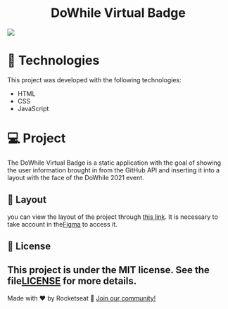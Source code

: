 <h1 align="center">
 DoWhile Virtual Badge 
</h1>                                     



[![](https://raw.githubusercontent.com/rocketseat-education/nlw-06-discover/main/.github/Rocket_Q.png)](https://raw.githubusercontent.com/rocketseat-education/nlw-06-discover/main/.github/Rocket_Q.png)


#   :rocket: Technologies

This project was developed with the following technologies:

- HTML
- CSS
- JavaScript

#  :computer: Project


The DoWhile Virtual Badge is a static application with the goal of showing the user information brought in from the GitHub API and inserting it into a layout with the face of the DoWhile 2021 event.


## 🔖 Layout

you can view the layout of the project through [this link](https://www.figma.com/file/9Z2vxc8VTRuZpYjFalCMAl/Badge-Do-While2021-(Copy)?node-id=0%3A1). It is necessary to take account in the[Figma](https://figma.com) to access it.

## :memo: License

This project is under the MIT license. See the file[LICENSE](.github/LICENSE.md) for more details.
---

Made with ♥ by Rocketseat :wave: [Join our community!](https://discordapp.com/invite/gCRAFhc)

